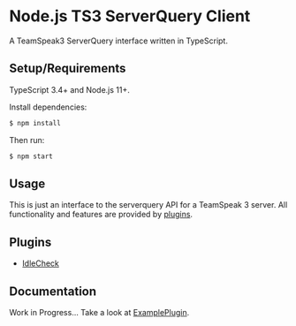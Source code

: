 # Node.js TS3 ServerQuery Client

A TeamSpeak3 ServerQuery interface written in TypeScript.

## Setup/Requirements
TypeScript 3.4+ and Node.js 11+.

Install dependencies:
```sh
$ npm install
```

Then run:
```sh
$ npm start
```

## Usage

This is just an interface to the serverquery API for a TeamSpeak 3 server. All functionality and features are provided by [plugins](#plugins).

## Plugins
- [IdleCheck](https://github.com/weedz/node-ts3_idlecheck)

## Documentation
Work in Progress... Take a look at [ExamplePlugin](https://github.com/weedz/node-ts3_exampleplugin).
